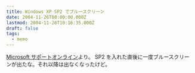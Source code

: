 ```yaml
---
title: Windows XP SP2 でブルースクリーン
date: 2004-11-26T00:00:00.000Z
lastmod: 2004-11-26T10:16:35.000Z
draft: false
tags:
  - memo
---
```


[Microsoft サポートオンライン](http://support.microsoft.com/default.aspx?scid=kb;ja;889255)より。 SP2 を入れた直後に一度ブルースクリーンが出たな。それ以降は出なくなったけど。
